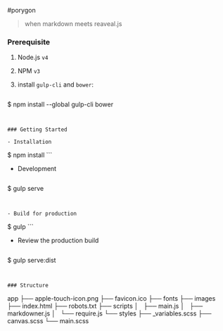 #porygon

> when markdown meets reaveal.js


### Prerequisite

1. Node.js `v4`
2. NPM `v3`
3. install `gulp-cli` and `bower`:

   ```
$ npm install --global gulp-cli bower
   ```


### Getting Started

- Installation

   ```
$ npm install
	```

- Development

   ```
$ gulp serve
   ```


- Build for production

   ```
$ gulp
	```
	
- Review the production build
	
   ```
$ gulp serve:dist
   ```
   

### Structure

```
app
├── apple-touch-icon.png
├── favicon.ico
├── fonts
├── images
├── index.html
├── robots.txt
├── scripts
│   ├── main.js
│   ├── markdowner.js
│   └── require.js
└── styles
    ├── _variables.scss
    ├── canvas.scss
    └── main.scss
```